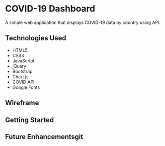 
# COVID-19 Dashboard

 A simple web application that displays COVID-19 data by country using API.

 ## Technologies Used

- HTML5
- CSS3
- JavaScript
- jQuery
- Bootstrap
- Chart.js
- COVID API
- Google Fonts

## Wireframe

## Getting Started

## Future Enhancementsgit